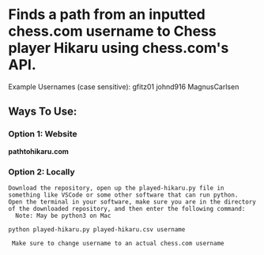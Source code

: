 # Finds a path from an inputted chess.com username to Chess player Hikaru using chess.com's API.

Example Usernames (case sensitive):
  gfitz01
  johnd916
  MagnusCarlsen

## Ways To Use:
  ### **Option 1: Website**

   **pathtohikaru.com**
    

  ### **Option 2: Locally**
    Download the repository, open up the played-hikaru.py file in something like VSCode or some other software that can run python.
    Open the terminal in your software, make sure you are in the directory of the downloaded repository, and then enter the following command:
      Note: May be python3 on Mac
  `python played-hikaru.py played-hikaru.csv username`
  
     Make sure to change username to an actual chess.com username
